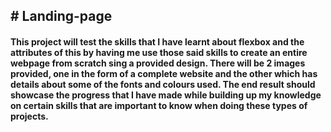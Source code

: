 <h2># Landing-page</h2>
<h4>This project will test the skills that I have learnt about flexbox and the attributes of this by having me use those said skills to create an entire webpage from scratch sing a provided design. There will be 2 images provided, one in the form of a complete website and the other which has details about some of the fonts and colours used. The end result should showcase the progress that I have made while building up my knowledge on certain skills that are important to know when doing these types of projects.</h4> 
